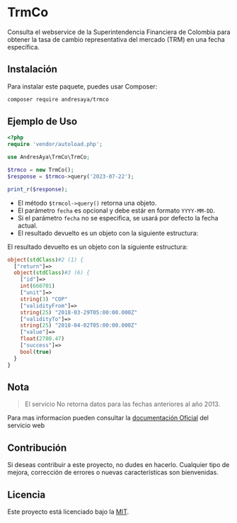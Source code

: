 # TrmCo

Consulta el webservice de la Superintendencia Financiera de Colombia para obtener la tasa de cambio representativa del mercado (TRM) en una fecha específica.

## Instalación

Para instalar este paquete, puedes usar Composer:

```sh
composer require andresaya/trmco
```


## Ejemplo de Uso
```php
<?php
require 'vendor/autoload.php';

use AndresAya\TrmCo\TrmCo;

$trmco = new TrmCo();
$response = $trmco->query('2023-07-22');

print_r($response);
```

- El método `$trmcol->query()` retorna una objeto.
- El parámetro `fecha` es opcional y debe estár en formato `YYYY-MM-DD`.
- Si el parámetro `fecha` no se especifica, se usará por defecto la fecha actual.
- El resultado devuelto es un objeto con la siguiente estructura:


El resultado devuelto es un objeto con la siguiente estructura:

```php
object(stdClass)#2 (1) {
  ["return"]=>
  object(stdClass)#3 (6) {
    ["id"]=>
    int(660701)
    ["unit"]=>
    string(3) "COP"
    ["validityFrom"]=>
    string(25) "2018-03-29T05:00:00.000Z"
    ["validityTo"]=>
    string(25) "2018-04-02T05:00:00.000Z"
    ["value"]=>
    float(2780.47)
    ["success"]=>
    bool(true)
  }
}
```

## Nota

>El servicio No retorna datos para las fechas anteriores al año 2013.

Para mas informacion pueden consultar la [documentación Oficial](https://www.superfinanciera.gov.co/jsp/loader.jsf?lServicio=Publicaciones&lTipo=publicaciones&lFuncion=loadContenidoPublicacion&id=60819) del servicio web

## Contribución
Si deseas contribuir a este proyecto, no dudes en hacerlo. Cualquier tipo de mejora, corrección de errores o nuevas características son bienvenidas.

## Licencia
Este proyecto está licenciado bajo la [MIT](LICENSE).


